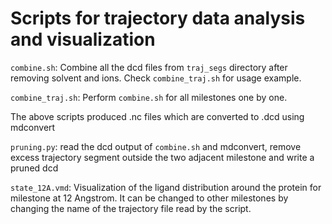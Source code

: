 # Scripts for trajectory data analysis and visualization

```combine.sh```: Combine all the dcd files from ```traj_segs``` directory after removing solvent and ions. Check ```combine_traj.sh``` for usage example.

```combine_traj.sh```: Perform ```combine.sh``` for all milestones one by one.

The above scripts produced .nc files which are converted to .dcd using mdconvert

```pruning.py```: read the dcd output of ```combine.sh``` and mdconvert, remove excess trajectory segment outside the two adjacent milestone and write a pruned dcd

```state_12A.vmd```: Visualization of the ligand distribution around the protein for milestone at 12 Angstrom. It can be changed to other milestones by changing the name of the trajectory file read by the script.
